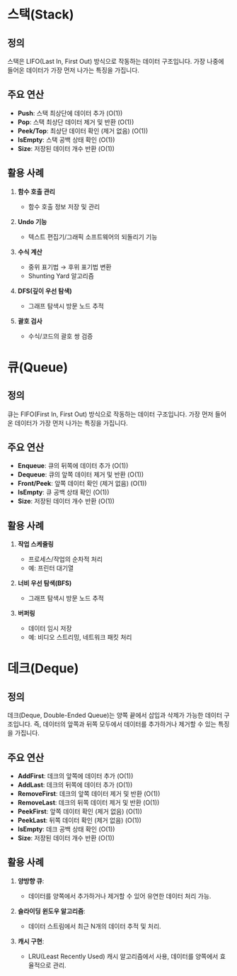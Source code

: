 # 스택(Stack)

## 정의
스택은 LIFO(Last In, First Out) 방식으로 작동하는 데이터 구조입니다. 가장 나중에 들어온 데이터가 가장 먼저 나가는 특징을 가집니다.

## 주요 연산
- **Push**: 스택 최상단에 데이터 추가 (O(1))
- **Pop**: 스택 최상단 데이터 제거 및 반환 (O(1))
- **Peek/Top**: 최상단 데이터 확인 (제거 없음) (O(1))
- **IsEmpty**: 스택 공백 상태 확인 (O(1))
- **Size**: 저장된 데이터 개수 반환 (O(1))

## 활용 사례
1. **함수 호출 관리**
    - 함수 호출 정보 저장 및 관리

2. **Undo 기능**
    - 텍스트 편집기/그래픽 소프트웨어의 되돌리기 기능

3. **수식 계산**
    - 중위 표기법 → 후위 표기법 변환
    - Shunting Yard 알고리즘

4. **DFS(깊이 우선 탐색)**
    - 그래프 탐색시 방문 노드 추적

5. **괄호 검사**
    - 수식/코드의 괄호 쌍 검증


# 큐(Queue)

## 정의
큐는 FIFO(First In, First Out) 방식으로 작동하는 데이터 구조입니다. 가장 먼저 들어온 데이터가 가장 먼저 나가는 특징을 가집니다.

## 주요 연산
- **Enqueue**: 큐의 뒤쪽에 데이터 추가 (O(1))
- **Dequeue**: 큐의 앞쪽 데이터 제거 및 반환 (O(1))
- **Front/Peek**: 앞쪽 데이터 확인 (제거 없음) (O(1))
- **IsEmpty**: 큐 공백 상태 확인 (O(1))
- **Size**: 저장된 데이터 개수 반환 (O(1))

## 활용 사례
1. **작업 스케줄링**
    - 프로세스/작업의 순차적 처리
    - 예: 프린터 대기열

2. **너비 우선 탐색(BFS)**
    - 그래프 탐색시 방문 노드 추적

3. **버퍼링**
    - 데이터 임시 저장
    - 예: 비디오 스트리밍, 네트워크 패킷 처리


# 데크(Deque)

## 정의
데크(Deque, Double-Ended Queue)는 양쪽 끝에서 삽입과 삭제가 가능한 데이터 구조입니다. 즉, 데이터의 앞쪽과 뒤쪽 모두에서 데이터를 추가하거나 제거할 수 있는 특징을 가집니다.

## 주요 연산
- **AddFirst**: 데크의 앞쪽에 데이터 추가 (O(1))
- **AddLast**: 데크의 뒤쪽에 데이터 추가 (O(1))
- **RemoveFirst**: 데크의 앞쪽 데이터 제거 및 반환 (O(1))
- **RemoveLast**: 데크의 뒤쪽 데이터 제거 및 반환 (O(1))
- **PeekFirst**: 앞쪽 데이터 확인 (제거 없음) (O(1))
- **PeekLast**: 뒤쪽 데이터 확인 (제거 없음) (O(1))
- **IsEmpty**: 데크 공백 상태 확인 (O(1))
- **Size**: 저장된 데이터 개수 반환 (O(1))

## 활용 사례
1. **양방향 큐**:
    - 데이터를 양쪽에서 추가하거나 제거할 수 있어 유연한 데이터 처리 가능.

2. **슬라이딩 윈도우 알고리즘**:
    - 데이터 스트림에서 최근 N개의 데이터 추적 및 처리.

3. **캐시 구현**:
    - LRU(Least Recently Used) 캐시 알고리즘에서 사용, 데이터를 양쪽에서 효율적으로 관리.